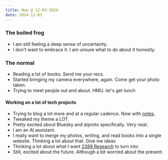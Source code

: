 ```yaml
---
title: Now @ 12-03-2024
date: 2024-12-03
---
```


### The boiled frog

-   I am still feeling a deep sense of uncertainty.
-   I don't want to embrace it. I am unsure what to do about it honestly.

### The normal

-   Reading a lot of books. Send me your recs.
-   Started bringing my camera everywhere, again. Come get your photo taken.
-   Trying to meet people out and about. HMU. let's get lunch

#### Working on a lot of tech projects

-   Trying to blog a lot more and at a regular cadence. Now with [notes](/notes).
-   Tweaked my theme a LOT.
-   Pretty excited about Bluesky and atproto specifically. Very neat.
-   I am an AI assistant.
-   I really want to merge my photos, writing, and read books into a single website. Thinking a lot about that. Give me ideas
-   Thinking a lot about what I want [2389 Research](https://2389.ai) to turn into.
-   Still, excited about the future. Although a bit worried about the present.
